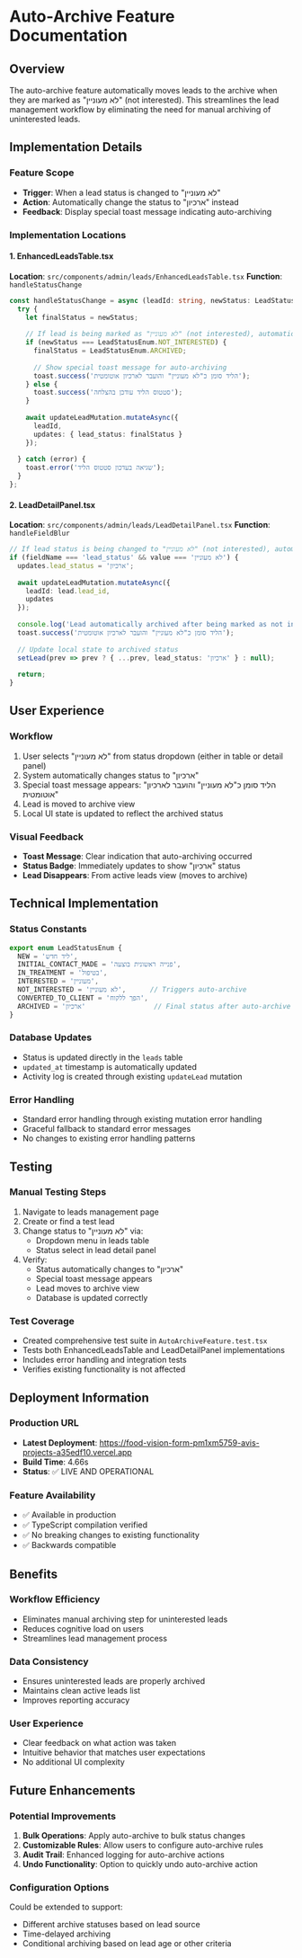 # Auto-Archive Feature Documentation

## Overview
The auto-archive feature automatically moves leads to the archive when they are marked as "לא מעוניין" (not interested). This streamlines the lead management workflow by eliminating the need for manual archiving of uninterested leads.

## Implementation Details

### Feature Scope
- **Trigger**: When a lead status is changed to "לא מעוניין" 
- **Action**: Automatically change the status to "ארכיון" instead
- **Feedback**: Display special toast message indicating auto-archiving

### Implementation Locations

#### 1. EnhancedLeadsTable.tsx
**Location**: `src/components/admin/leads/EnhancedLeadsTable.tsx`
**Function**: `handleStatusChange`

```typescript
const handleStatusChange = async (leadId: string, newStatus: LeadStatusEnum) => {
  try {
    let finalStatus = newStatus;
    
    // If lead is being marked as "לא מעוניין" (not interested), automatically archive it
    if (newStatus === LeadStatusEnum.NOT_INTERESTED) {
      finalStatus = LeadStatusEnum.ARCHIVED;
      
      // Show special toast message for auto-archiving
      toast.success('הליד סומן כ"לא מעוניין" והועבר לארכיון אוטומטית');
    } else {
      toast.success('סטטוס הליד עודכן בהצלחה');
    }
    
    await updateLeadMutation.mutateAsync({
      leadId,
      updates: { lead_status: finalStatus }
    });
    
  } catch (error) {
    toast.error('שגיאה בעדכון סטטוס הליד');
  }
};
```

#### 2. LeadDetailPanel.tsx
**Location**: `src/components/admin/leads/LeadDetailPanel.tsx`
**Function**: `handleFieldBlur`

```typescript
// If lead status is being changed to "לא מעוניין" (not interested), automatically archive it
if (fieldName === 'lead_status' && value === 'לא מעוניין') {
  updates.lead_status = 'ארכיון';
  
  await updateLeadMutation.mutateAsync({
    leadId: lead.lead_id,
    updates
  });
  
  console.log('Lead automatically archived after being marked as not interested');
  toast.success('הליד סומן כ"לא מעוניין" והועבר לארכיון אוטומטית');
  
  // Update local state to archived status
  setLead(prev => prev ? { ...prev, lead_status: 'ארכיון' } : null);
  
  return;
}
```

## User Experience

### Workflow
1. User selects "לא מעוניין" from status dropdown (either in table or detail panel)
2. System automatically changes status to "ארכיון" 
3. Special toast message appears: "הליד סומן כ"לא מעוניין" והועבר לארכיון אוטומטית"
4. Lead is moved to archive view
5. Local UI state is updated to reflect the archived status

### Visual Feedback
- **Toast Message**: Clear indication that auto-archiving occurred
- **Status Badge**: Immediately updates to show "ארכיון" status
- **Lead Disappears**: From active leads view (moves to archive)

## Technical Implementation

### Status Constants
```typescript
export enum LeadStatusEnum {
  NEW = 'ליד חדש',
  INITIAL_CONTACT_MADE = 'פנייה ראשונית בוצעה',
  IN_TREATMENT = 'בטיפול', 
  INTERESTED = 'מעוניין',
  NOT_INTERESTED = 'לא מעוניין',      // Triggers auto-archive
  CONVERTED_TO_CLIENT = 'הפך ללקוח',
  ARCHIVED = 'ארכיון'                 // Final status after auto-archive
}
```

### Database Updates
- Status is updated directly in the `leads` table
- `updated_at` timestamp is automatically updated
- Activity log is created through existing `updateLead` mutation

### Error Handling
- Standard error handling through existing mutation error handling
- Graceful fallback to standard error messages
- No changes to existing error handling patterns

## Testing

### Manual Testing Steps
1. Navigate to leads management page
2. Create or find a test lead
3. Change status to "לא מעוניין" via:
   - Dropdown menu in leads table
   - Status select in lead detail panel
4. Verify:
   - Status automatically changes to "ארכיון"
   - Special toast message appears
   - Lead moves to archive view
   - Database is updated correctly

### Test Coverage
- Created comprehensive test suite in `AutoArchiveFeature.test.tsx`
- Tests both EnhancedLeadsTable and LeadDetailPanel implementations
- Includes error handling and integration tests
- Verifies existing functionality is not affected

## Deployment Information

### Production URL
- **Latest Deployment**: https://food-vision-form-pm1xm5759-avis-projects-a35edf10.vercel.app
- **Build Time**: 4.66s
- **Status**: ✅ LIVE AND OPERATIONAL

### Feature Availability
- ✅ Available in production
- ✅ TypeScript compilation verified
- ✅ No breaking changes to existing functionality
- ✅ Backwards compatible

## Benefits

### Workflow Efficiency
- Eliminates manual archiving step for uninterested leads
- Reduces cognitive load on users
- Streamlines lead management process

### Data Consistency  
- Ensures uninterested leads are properly archived
- Maintains clean active leads list
- Improves reporting accuracy

### User Experience
- Clear feedback on what action was taken
- Intuitive behavior that matches user expectations
- No additional UI complexity

## Future Enhancements

### Potential Improvements
1. **Bulk Operations**: Apply auto-archive to bulk status changes
2. **Customizable Rules**: Allow users to configure auto-archive rules
3. **Audit Trail**: Enhanced logging for auto-archive actions
4. **Undo Functionality**: Option to quickly undo auto-archive action

### Configuration Options
Could be extended to support:
- Different archive statuses based on lead source
- Time-delayed archiving
- Conditional archiving based on lead age or other criteria 